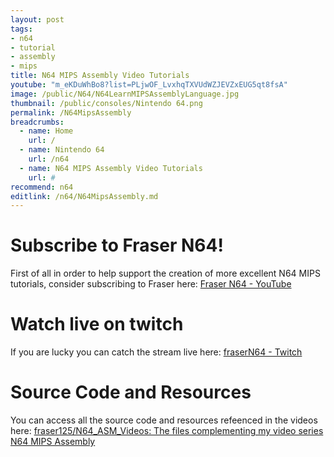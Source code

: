 ```yaml
---
layout: post
tags: 
- n64
- tutorial
- assembly
- mips
title: N64 MIPS Assembly Video Tutorials
youtube: "m_eKDuWhBo8?list=PLjwOF_LvxhqTXVUdWZJEVZxEUG5qt8fsA"
image: /public/N64/N64LearnMIPSAssemblyLanguage.jpg
thumbnail: /public/consoles/Nintendo 64.png
permalink: /N64MipsAssembly
breadcrumbs:
  - name: Home
    url: /
  - name: Nintendo 64
    url: /n64
  - name: N64 MIPS Assembly Video Tutorials
    url: #
recommend: n64
editlink: /n64/N64MipsAssembly.md
---
```


# Subscribe to Fraser N64!
First of all in order to help support the creation of more excellent N64 MIPS tutorials, consider subscribing to Fraser here:
[Fraser N64 - YouTube](https://www.youtube.com/channel/UC3tcfSES8CB45DmTbHhUP1w)

# Watch live on twitch
If you are lucky you can catch the stream live here: [fraserN64 - Twitch](https://www.twitch.tv/frasern64/)

# Source Code and Resources
You can access all the source code and resources refeenced in the videos here: [fraser125/N64_ASM_Videos: The files complementing my video series N64 MIPS Assembly](https://github.com/fraser125/N64_ASM_Videos)

